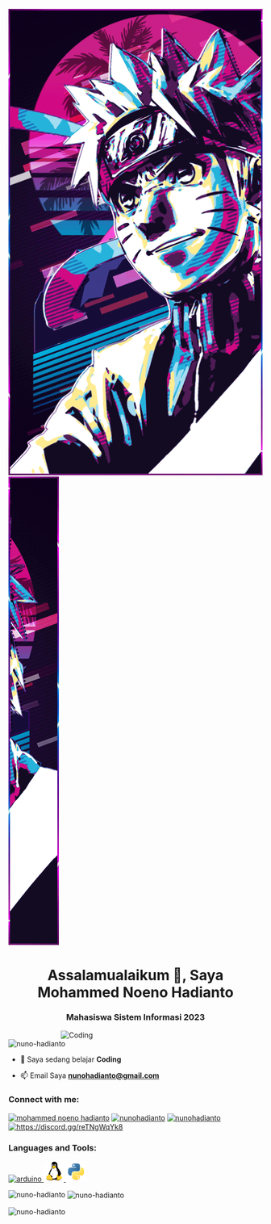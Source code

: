 ![MasterHead](https://raw.githubusercontent.com/Nuno-Hadianto/Nuno-Hadianto/main/Artwork_Middle.gif)
![MasterHead](https://raw.githubusercontent.com/Nuno-Hadianto/Nuno-Hadianto/main/Artwork_Right.gif)
<h1 align="center">Assalamualaikum 👋, Saya Mohammed Noeno Hadianto</h1>
<h3 align="center">Mahasiswa Sistem Informasi 2023</h3>
<img align="right" alt="Coding" width="400" src="https://media.tenor.com/-UygBh3nnfEAAAAC/coding.gif">

<p align="left"> <img src="https://komarev.com/ghpvc/?username=nuno-hadianto&label=Profile%20views&color=0e75b6&style=flat" alt="nuno-hadianto" /> </p>

- 🌱 Saya sedang belajar **Coding**

- 📫 Email Saya **nunohadianto@gmail.com**

<h3 align="left">Connect with me:</h3>
<p align="left">
<a href= https://www.facebook.com/mohammednoeno.hadianto/ target="blank"><img align="center" src="https://raw.githubusercontent.com/rahuldkjain/github-profile-readme-generator/master/src/images/icons/Social/facebook.svg" alt="mohammed noeno hadianto" height="30" width="40" /></a>
<a href= https://instagram.com/nunohadianto_?igshid=OGQ5ZDc2ODk2ZA== target="blank"><img align="center" src="https://raw.githubusercontent.com/rahuldkjain/github-profile-readme-generator/master/src/images/icons/Social/instagram.svg" alt="nunohadianto" height="30" width="40" /></a>
<a
href=https://youtube.com/@nunohadianto?si=Yl-EiCCBdURT91GO " target="blank"><img align="center" src="https://raw.githubusercontent.com/rahuldkjain/github-profile-readme-generator/master/src/images/icons/Social/youtube.svg" alt="nunohadianto" height="30" width="40" /></a>
<a href="https://discord.gg/https://discord.gg/reTNgWqYk8" target="blank"><img align="center" src="https://raw.githubusercontent.com/rahuldkjain/github-profile-readme-generator/master/src/images/icons/Social/discord.svg" alt="https://discord.gg/reTNgWqYk8" height="30" width="40" /></a>
</p>

<h3 align="left">Languages and Tools:</h3>
<p align="left"> <a href="https://www.arduino.cc/" target="_blank" rel="noreferrer"> <img src="https://cdn.worldvectorlogo.com/logos/arduino-1.svg" alt="arduino" width="40" height="40"/> </a> <a href="https://www.linux.org/" target="_blank" rel="noreferrer"> <img src="https://raw.githubusercontent.com/devicons/devicon/master/icons/linux/linux-original.svg" alt="linux" width="40" height="40"/> </a> <a href="https://www.python.org" target="_blank" rel="noreferrer"> <img src="https://raw.githubusercontent.com/devicons/devicon/master/icons/python/python-original.svg" alt="python" width="40" height="40"/> </a> </p>

<p><img align="left" src="https://github-readme-stats.vercel.app/api/top-langs?username=nuno-hadianto&show_icons=true&locale=en&layout=compact" alt="nuno-hadianto" /></p>

<p>&nbsp;<img align="center" src="https://github-readme-stats.vercel.app/api?username=nuno-hadianto&show_icons=true&locale=en" alt="nuno-hadianto" /></p>

<p><img align="center" src="https://github-readme-streak-stats.herokuapp.com/?user=nuno-hadianto&" alt="nuno-hadianto" /></p>
